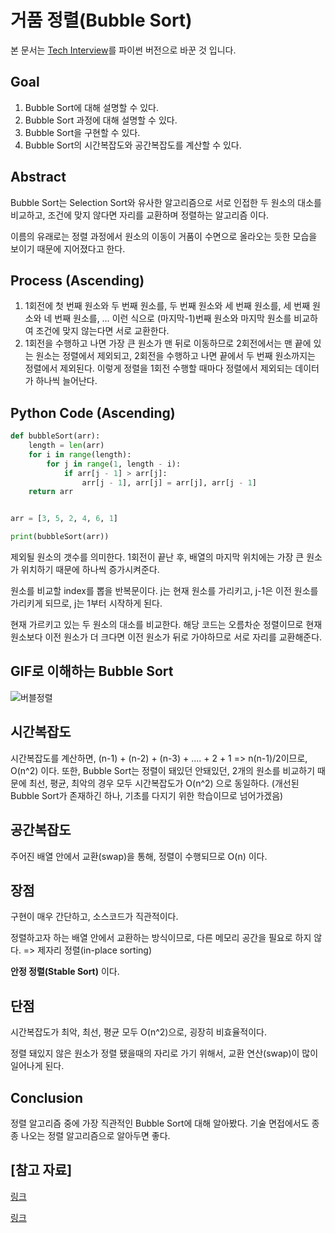 # 거품 정렬(Bubble Sort)

본 문서는 [Tech Interview](https://gyoogle.dev/blog/algorithm/Bubble%20Sort.html)를 파이썬 버전으로 바꾼 것 입니다.

## Goal

1. Bubble Sort에 대해 설명할 수 있다.
2. Bubble Sort 과정에 대해 설명할 수 있다.
3. Bubble Sort을 구현할 수 있다.
4. Bubble Sort의 시간복잡도와 공간복잡도를 계산할 수 있다.

## Abstract
Bubble Sort는 Selection Sort와 유사한 알고리즘으로 서로 인접한 두 원소의 대소를 비교하고, 조건에 맞지 않다면 자리를 교환하며 정렬하는 알고리즘 이다.

이름의 유래로는 정렬 과정에서 원소의 이동이 거품이 수면으로 올라오는 듯한 모습을 보이기 때문에 지어졌다고 한다.

## Process (Ascending)

1. 1회전에 첫 번째 원소와 두 번째 원소를, 두 번째 원소와 세 번째 원소를, 세 번째 원소와 네 번째 원소를, … 이런 식으로 (마지막-1)번째 원소와 마지막 원소를 비교하여 조건에 맞지 않는다면 서로 교환한다.
2. 1회전을 수행하고 나면 가장 큰 원소가 맨 뒤로 이동하므로 2회전에서는 맨 끝에 있는 원소는 정렬에서 제외되고, 2회전을 수행하고 나면 끝에서 두 번째 원소까지는 정렬에서 제외된다. 이렇게 정렬을 1회전 수행할 때마다 정렬에서 제외되는 데이터가 하나씩 늘어난다.

## Python Code (Ascending)

```python
def bubbleSort(arr):
    length = len(arr)
    for i in range(length):
        for j in range(1, length - i):
            if arr[j - 1] > arr[j]:
                arr[j - 1], arr[j] = arr[j], arr[j - 1]
    return arr


arr = [3, 5, 2, 4, 6, 1]

print(bubbleSort(arr))
```
제외될 원소의 갯수를 의미한다. 1회전이 끝난 후, 배열의 마지막 위치에는 가장 큰 원소가 위치하기 때문에 하나씩 증가시켜준다.

원소를 비교할 index를 뽑을 반복문이다. j는 현재 원소를 가리키고, j-1은 이전 원소를 가리키게 되므로, j는 1부터 시작하게 된다.

현재 가르키고 있는 두 원소의 대소를 비교한다. 해당 코드는 오름차순 정렬이므로 현재 원소보다 이전 원소가 더 크다면 이전 원소가 뒤로 가야하므로 서로 자리를 교환해준다.

## GIF로 이해하는 Bubble Sort

![버블정렬](https://github.com/GimunLee/tech-refrigerator/blob/master/Algorithm/resources/bubble-sort-001.gif)



## 시간복잡도
시간복잡도를 계산하면, (n-1) + (n-2) + (n-3) + .... + 2 + 1 => n(n-1)/2이므로, O(n^2) 이다. 또한, Bubble Sort는 정렬이 돼있던 안돼있던, 2개의 원소를 비교하기 때문에 최선, 평균, 최악의 경우 모두 시간복잡도가 O(n^2) 으로 동일하다. (개선된 Bubble Sort가 존재하긴 하나, 기초를 다지기 위한 학습이므로 넘어가겠음)

## 공간복잡도
주어진 배열 안에서 교환(swap)을 통해, 정렬이 수행되므로 O(n) 이다.

## 장점
구현이 매우 간단하고, 소스코드가 직관적이다.

정렬하고자 하는 배열 안에서 교환하는 방식이므로, 다른 메모리 공간을 필요로 하지 않다. => 제자리 정렬(in-place sorting)

**안정 정렬(Stable Sort)** 이다.

## 단점
시간복잡도가 최악, 최선, 평균 모두 O(n^2)으로, 굉장히 비효율적이다.

정렬 돼있지 않은 원소가 정렬 됐을때의 자리로 가기 위해서, 교환 연산(swap)이 많이 일어나게 된다.

## Conclusion
정렬 알고리즘 중에 가장 직관적인 Bubble Sort에 대해 알아봤다. 기술 면접에서도 종종 나오는 정렬 알고리즘으로 알아두면 좋다.

##  [참고 자료]

[링크](https://zeddios.tistory.com/20)

[링크](https://gyoogle.dev/blog/algorithm/Bubble%20Sort.html)